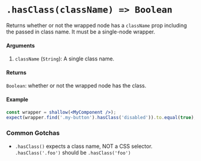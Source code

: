 # `.hasClass(className) => Boolean`

Returns whether or not the wrapped node has a `className` prop including the passed in class name. It must be a single-node wrapper.


#### Arguments

1. `className` (`String`): A single class name.


#### Returns

`Boolean`: whether or not the wrapped node has the class.


#### Example


```jsx
const wrapper = shallow(<MyComponent />);
expect(wrapper.find('.my-button').hasClass('disabled')).to.equal(true);
```

### Common Gotchas

- `.hasClass()` expects a class name, NOT a CSS selector. `.hasClass('.foo')` should be
`.hasClass('foo')`
